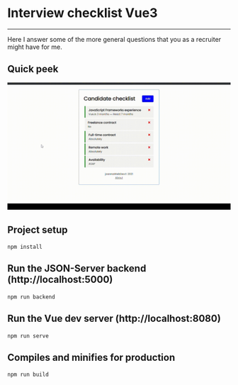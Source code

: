 # Interview checklist Vue3   
--- 

Here I answer some of the more general questions that you as a recruiter might have for me.  

## Quick peek  

<p>
  <img src="Vue3_interview-answers_checklist.gif" alt="Vue3_interview-answers_checklist"/>
</p>



## Project setup

```
npm install
```

## Run the JSON-Server backend (http://localhost:5000)

```
npm run backend
```

## Run the Vue dev server (http://localhost:8080)

```
npm run serve
```

## Compiles and minifies for production

```
npm run build
```


